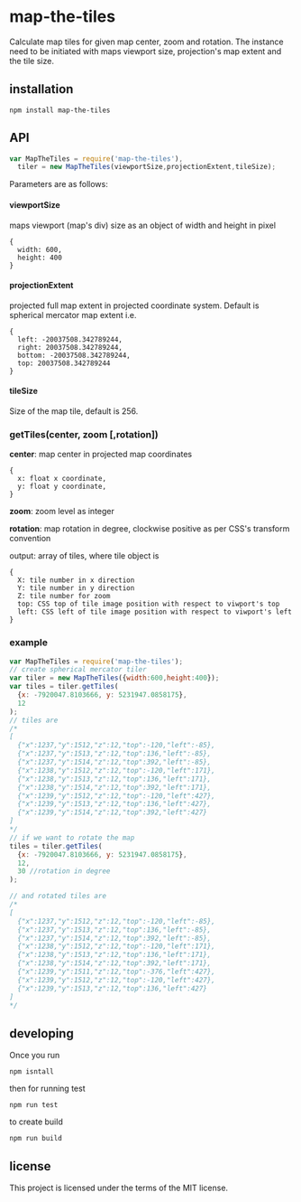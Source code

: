 # map-the-tiles
Calculate map tiles for given map center, zoom and rotation. The instance need to be initiated with maps viewport size, projection's map extent and the tile size.
## installation

```
npm install map-the-tiles
```

## API
```javascript
var MapTheTiles = require('map-the-tiles'),
  tiler = new MapTheTiles(viewportSize,projectionExtent,tileSize);  
``` 
Parameters are as follows:
#### viewportSize
maps viewport (map's div) size as an object of width and height in pixel 
```
{
  width: 600,
  height: 400
}
```
#### projectionExtent
projected full map extent in projected coordinate system. Default is spherical mercator map extent i.e.

```
{
  left: -20037508.342789244,
  right: 20037508.342789244,
  bottom: -20037508.342789244,
  top: 20037508.342789244
}
```

#### tileSize
Size of the map tile, default is 256.

### getTiles(center, zoom [,rotation])
**center**: map center in projected map coordinates 
```
{
  x: float x coordinate,
  y: float y coordinate,
}
```
**zoom**: zoom level as integer

**rotation**: map rotation in degree, clockwise positive as per CSS's transform convention 

output: array of tiles, where tile object is 
```
{
  X: tile number in x direction
  Y: tile number in y direction 
  Z: tile number for zoom
  top: CSS top of tile image position with respect to viwport's top
  left: CSS left of tile image position with respect to viwport's left
}
```
### example
```javascript
var MapTheTiles = require('map-the-tiles');
// create spherical mercator tiler
var tiler = new MapTheTiles({width:600,height:400});
var tiles = tiler.getTiles(
  {x: -7920047.8103666, y: 5231947.0858175},
  12   
);
// tiles are
/*
[
  {"x":1237,"y":1512,"z":12,"top":-120,"left":-85},
  {"x":1237,"y":1513,"z":12,"top":136,"left":-85},
  {"x":1237,"y":1514,"z":12,"top":392,"left":-85},
  {"x":1238,"y":1512,"z":12,"top":-120,"left":171},
  {"x":1238,"y":1513,"z":12,"top":136,"left":171},
  {"x":1238,"y":1514,"z":12,"top":392,"left":171},
  {"x":1239,"y":1512,"z":12,"top":-120,"left":427},
  {"x":1239,"y":1513,"z":12,"top":136,"left":427},
  {"x":1239,"y":1514,"z":12,"top":392,"left":427}
]
*/
// if we want to rotate the map 
tiles = tiler.getTiles(
  {x: -7920047.8103666, y: 5231947.0858175},
  12,
  30 //rotation in degree
);

// and rotated tiles are
/*
[
  {"x":1237,"y":1512,"z":12,"top":-120,"left":-85},
  {"x":1237,"y":1513,"z":12,"top":136,"left":-85},
  {"x":1237,"y":1514,"z":12,"top":392,"left":-85},
  {"x":1238,"y":1512,"z":12,"top":-120,"left":171},
  {"x":1238,"y":1513,"z":12,"top":136,"left":171},
  {"x":1238,"y":1514,"z":12,"top":392,"left":171},
  {"x":1239,"y":1511,"z":12,"top":-376,"left":427},
  {"x":1239,"y":1512,"z":12,"top":-120,"left":427},
  {"x":1239,"y":1513,"z":12,"top":136,"left":427}
]
*/
```
 
## developing
Once you run
 
```npm isntall```

then for running test 

```npm run test```

to create build

```npm run build```

## license
This project is licensed under the terms of the MIT license.
